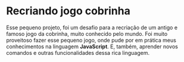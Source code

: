 ﻿# Recriando jogo cobrinha

Esse pequeno projeto, foi um desafio para a recriação de um antigo e famoso jogo da cobrinha, muito conhecido pelo mundo. 
Foi muito proveitoso fazer esse pequeno jogo, onde pude por em prática meus conhecimentos na linguagem **JavaScript**. E, também, aprender novos comandos e outras funcionalidades dessa rica linguagem.